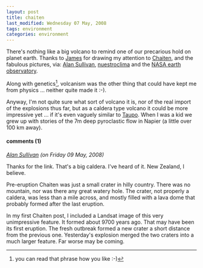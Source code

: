 ```yaml
---
layout: post
title: chaiten
last_modified: Wednesday 07 May, 2008
tags: environment
categories: environment
---
```

There's nothing like a big volcano to remind one of our precarious hold on planet earth. Thanks to [James](http://julesandjames.blogspot.com/2008/05/o-noes.html) for drawing my attention to [Chaiten](http://volcanism.wordpress.com/2008/05/07/image-of-the-chaiten-lava-dome/), and the fabulous pictures, via: [Alan Sullivan](http://www.seablogger.com/?p=10684),   [nuestroclima](http://www.nuestroclima.com/blog/?p=1003) and the [NASA earth observatory](http://earthobservatory.nasa.gov/Newsroom/NewImages/images.php3).

Along with genetics[^1], volcanism was the other thing that could have kept me from physics ... neither quite made it :-).

Anyway, I'm not quite sure what sort of volcano it is, nor of the real import of the explosions thus far, but as a caldera type volcano it could be more impressive yet ... if it's even vaguely similar to [Taupo](http://www.geonet.org.nz/volcano/our-volcanoes/taupo.html). When I was a kid we grew up with stories of the 7m deep pyroclastic flow in Napier (a little over 100 km away). 

[^1]: you can read that phrase how you like :-)


#### comments (1)

*[Alan Sullivan](http://www.seablogger.com/) (on Friday 09 May, 2008)*

Thanks for the link. That's a big caldera. I've heard of it. New Zealand, I believe.

Pre-eruption Chaiten was just a small crater in hilly country. There was no mountain, nor was there any great watery hole. The crater, not properly a caldera, was less than a mile across, and mostly filled with a lava dome that probably formed after the last eruption. 

In my first Chaiten post, I included a Landsat image of this very unimpressive feature. It formed about 9700 years ago. That may have been its first eruption. The fresh outbreak formed a new crater a short distance from the previous one. Yesterday's explosion merged the two craters into a much larger feature. Far worse may be coming.
